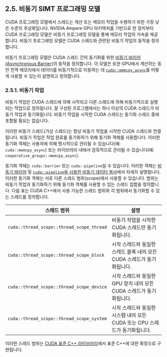 ## 2.5. 비동기 SIMT 프로그래밍 모델

CUDA 프로그래밍 모델에서 스레드는 계산 또는 메모리 작업을 수행하기 위한 가장 낮은 수준의 추상화입니다. NVIDIA Ampere GPU 아키텍처를 기반으로 한 장치부터 CUDA 프로그래밍 모델은 비동기 프로그래밍 모델을 통해 메모리 작업의 가속을 제공합니다. 비동기 프로그래밍 모델은 CUDA 스레드와 관련된 비동기 작업의 동작을 정의합니다.

비동기 프로그래밍 모델은 CUDA 스레드 간의 동기화를 위한 [비동기 바리어(Asynchronous Barrier)](https://docs.nvidia.com/cuda/cuda-c-programming-guide/#aw-barrier)의 동작을 정의합니다. 이 모델은 또한 GPU에서 계산하는 동안 전역 메모리에서 데이터를 비동기적으로 이동하는 데 [`cuda::memcpy_async`](https://docs.nvidia.com/cuda/cuda-c-programming-guide/#asynchronous-data-copies)를 어떻게 사용할 수 있는지 설명하고 정의합니다.

### 2.5.1. 비동기 작업
비동기 작업은 CUDA 스레드에 의해 시작되고 다른 스레드에 의해 비동기적으로 실행되는 작업으로 정의됩니다. 잘 구성된 프로그램에서는 하나 이상의 CUDA 스레드가 비동기 작업과 동기화됩니다. 비동기 작업을 시작한 CUDA 스레드는 동기화 스레드 중에 포함될 필요는 없습니다.

이러한 비동기 스레드(가상 스레드)는 항상 비동기 작업을 시작한 CUDA 스레드와 연결됩니다. 비동기 작업은 작업 완료를 동기화하기 위해 동기화 객체를 사용합니다. 이러한 동기화 객체는 사용자에 의해 명시적으로 관리될 수 있습니다(예: `cuda::memcpy_async`) 또는 라이브러리 내에서 암묵적으로 관리될 수 있습니다(예: `cooperative_groups::memcpy_async`).

동기화 객체는 `cuda::barrier` 또는 `cuda::pipeline`일 수 있습니다. 이러한 객체는 [비동기 바리어](https://docs.nvidia.com/cuda/cuda-c-programming-guide/#aw-barrier) 및 [`cuda::pipeline`을 사용한 비동기 데이터 복사](https://docs.nvidia.com/cuda/cuda-c-programming-guide/#asynchronous-data-copies)에서 자세히 설명됩니다. 이러한 동기화 객체는 서로 다른 스레드 범위(scope)에서 사용할 수 있습니다. 범위는 비동기 작업과 동기화하기 위해 동기화 객체를 사용할 수 있는 스레드 집합을 정의합니다. 다음 표는 CUDA C++에서 사용 가능한 스레드 범위와 각 범위에서 동기화할 수 있는 스레드를 정의합니다.

| 스레드 범위                              | 설명                                                                       |
|-------------------------------------------|---------------------------------------------------------------------------|
| `cuda::thread_scope::thread_scope_thread` | 비동기 작업을 시작한 CUDA 스레드만 동기화됩니다.                        |
| `cuda::thread_scope::thread_scope_block`  | 시작 스레드와 동일한 스레드 블록 내의 모든 CUDA 스레드가 동기화됩니다. |
| `cuda::thread_scope::thread_scope_device` | 시작 스레드와 동일한 GPU 장치 내의 모든 CUDA 스레드가 동기화됩니다.    |
| `cuda::thread_scope::thread_scope_system` | 시작 스레드와 동일한 시스템 내의 모든 CUDA 또는 CPU 스레드가 동기화됩니다. |

이러한 스레드 범위는 [CUDA 표준 C++ 라이브러리](https://nvidia.github.io/cccl/libcudacxx/extended_api/memory_model.html)에서 표준 C++에 대한 확장으로 구현됩니다.